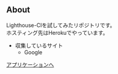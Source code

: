 ## About

Lighthouse-CIを試してみたリポジトリです。  
ホスティング先はHerokuでやっています。

- 収集しているサイト
  - Google

[アプリケーションへ](https://shrouded-woodland-98361.herokuapp.com/app/projects)

